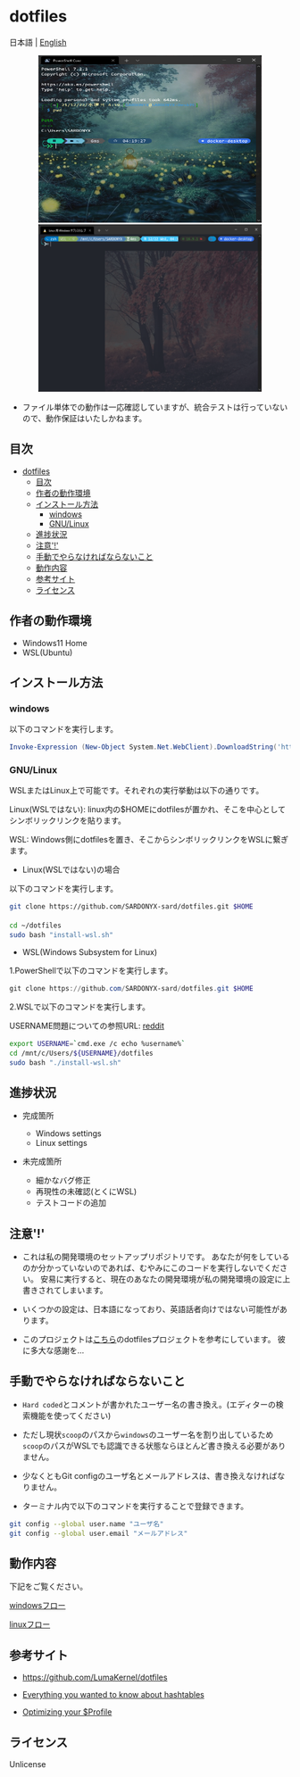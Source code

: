 # dotfiles

日本語 | [English](./../../../readme.md)

<p align="center">
  <img src="./docs/images/../../../../images/powershell-core.png" alt="powershell-core" height="300" width="400"/>
  <img src=".../../../../images/wsl-ubuntu.png" alt="wsl-ubuntu"  height="300" width="400"/>
</p>

- ファイル単体での動作は一応確認していますが、統合テストは行っていないので、動作保証はいたしかねます。

## 目次

- [dotfiles](#dotfiles)
  - [目次](#目次)
  - [作者の動作環境](#作者の動作環境)
  - [インストール方法](#インストール方法)
    - [windows](#windows)
    - [GNU/Linux](#gnulinux)
  - [進捗状況](#進捗状況)
  - [注意'!'](#注意)
  - [手動でやらなければならないこと](#手動でやらなければならないこと)
  - [動作内容](#動作内容)
  - [参考サイト](#参考サイト)
  - [ライセンス](#ライセンス)

## 作者の動作環境

- Windows11 Home
- WSL(Ubuntu)

## インストール方法

### windows

以下のコマンドを実行します。

```powershell
Invoke-Expression (New-Object System.Net.WebClient).DownloadString('https://raw.githubusercontent.com/SARDONYX-sard/dotfiles/main/install-win.ps1')
```

### GNU/Linux

WSLまたはLinux上で可能です。それぞれの実行挙動は以下の通りです。

Linux(WSLではない): linux内の$HOMEにdotfilesが置かれ、そこを中心としてシンボリックリンクを貼ります。

WSL: Windows側にdotfilesを置き、そこからシンボリックリンクをWSLに繋ぎます。

- Linux(WSLではない)の場合

以下のコマンドを実行します。

```bash
git clone https://github.com/SARDONYX-sard/dotfiles.git $HOME

cd ~/dotfiles
sudo bash "install-wsl.sh"
```

- WSL(Windows Subsystem for Linux)

1.PowerShellで以下のコマンドを実行します。

```powershell
git clone https://github.com/SARDONYX-sard/dotfiles.git $HOME
```

2.WSLで以下のコマンドを実行します。

USERNAME問題についての参照URL:
[reddit](https://www.reddit.com/r/bashonubuntuonwindows/comments/8dhhrr/is_it_possible_to_get_the_windows_username_from/)

```bash
export USERNAME=`cmd.exe /c echo %username%`
cd /mnt/c/Users/${USERNAME}/dotfiles
sudo bash "./install-wsl.sh"
```

## 進捗状況

- 完成箇所

  - Windows settings
  - Linux settings

- 未完成箇所

  - 細かなバグ修正
  - 再現性の未確認(とくにWSL)
  - テストコードの追加

## 注意'!'

- これは私の開発環境のセットアップリポジトリです。 あなたが何をしているのか分かっていないのであれば、むやみにこのコードを実行しないでください。
  安易に実行すると、現在のあなたの開発環境が私の開発環境の設定に上書きされてしまいます。

- いくつかの設定は、日本語になっており、英語話者向けではない可能性があります。

- このプロジェクトは[こちら](https://github.com/LumaKernel/dotfiles)のdotfilesプロジェクトを参考にしています。
  彼に多大な感謝を…

## 手動でやらなければならないこと

- `Hard coded`とコメントが書かれたユーザー名の書き換え。(エディターの検索機能を使ってください)
- ただし現状`scoop`のパスから`windows`のユーザー名を割り出しているため`scoop`のパスがWSLでも認識できる状態ならほとんど書き換える必要がありません。

- 少なくともGit configのユーザ名とメールアドレスは、書き換えなければなりません。
- ターミナル内で以下のコマンドを実行することで登録できます。

```bash
git config --global user.name "ユーザ名"
git config --global user.email "メールアドレス"
```

## 動作内容

下記をご覧ください。

[windowsフロー](./docs/i18n/jp/windows-flow.md)

[linuxフロー](./docs/i18n/jp/linux-flow.md)

## 参考サイト

- <https://github.com/LumaKernel/dotfiles>

- [Everything you wanted to know about hashtables](https://docs.microsoft.com/ja-jp/powershell/scripting/learn/deep-dives/everything-about-hashtable?view=powershell-7.2)

- [Optimizing your $Profile](https://devblogs.microsoft.com/powershell/optimizing-your-profile/)

## ライセンス

Unlicense
